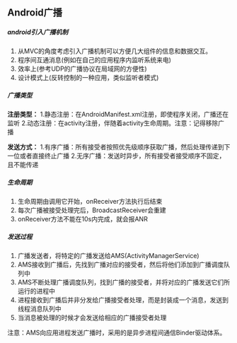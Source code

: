 ## Android广播

##### android引入广播机制
  1. 从MVC的角度考虑引入广播机制可以方便几大组件的信息和数据交互。
  2. 程序间互通消息(例如在自己的应用程序内监听系统来电)
  3. 效率上(参考UDP的广播协议在局域网的方便性)
  4. 设计模式上(反转控制的一种应用，类似监听者模式)

##### 广播类型

**注册类型：**
  1.静态注册：在AndroidManifest.xml注册，即使程序关闭，广播还在监听
  2.动态注册：在activity注册，伴随着activity生命周期。注意：记得移除广播

**发送方式：**
  1.有序广播：所有接受者按照优先级顺序获取广播，然后处理传递到下一位或者直接终止广播
  2.无序广播：发送时异步，所有接受者接受顺序不固定，且不能传递


##### 生命周期
  1. 生命周期由调用它开始，onReceiver方法执行后结束
  2. 每次广播被接受处理完后，BroadcastReceiver会重建
  3. onReceiver方法不能在10s内完成，就会报ANR

##### 发送过程
  1. 广播发送者，将特定的广播发送给AMS(ActivityManagerService)
  2. AMS接收到广播后，先找到广播对应的接受者，然后将他们添加到广播调度队列中
  3. AMS不断处理广播调度队列，找到广播的接受者，并将对应的广播发送它们所运行的进程中
  4. 进程接收到广播后并非分发给广播接受者处理，而是封装成一个消息，发送到线程消息队列中
  5. 当消息被处理的时候才会发送给相应的广播接受者处理   

  注意：AMS向应用进程发送广播时，采用的是异步进程间通信Binder驱动体系。
